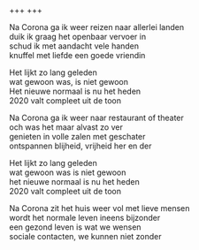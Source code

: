 +++
+++

Na Corona ga ik weer reizen naar allerlei landen \
duik ik graag het openbaar vervoer in \
schud ik met aandacht vele handen \
knuffel met liefde een goede vriendin

Het lijkt zo lang geleden \
wat gewoon was, is niet gewoon \
Het nieuwe normaal is nu het heden  \
2020 valt compleet uit de toon 

Na Corona ga ik weer naar restaurant of theater \
och was het maar alvast zo ver  \
genieten in volle zalen met geschater  \
ontspannen blijheid, vrijheid her en der 

Het lijkt zo lang geleden \
wat gewoon was is niet gewoon  \
het nieuwe normaal is nu het heden  \
2020 valt compleet uit de toon 

Na Corona zit het huis weer vol met lieve mensen \
wordt het normale leven ineens bijzonder \
een gezond leven is wat we wensen \
sociale contacten, we kunnen niet zonder

